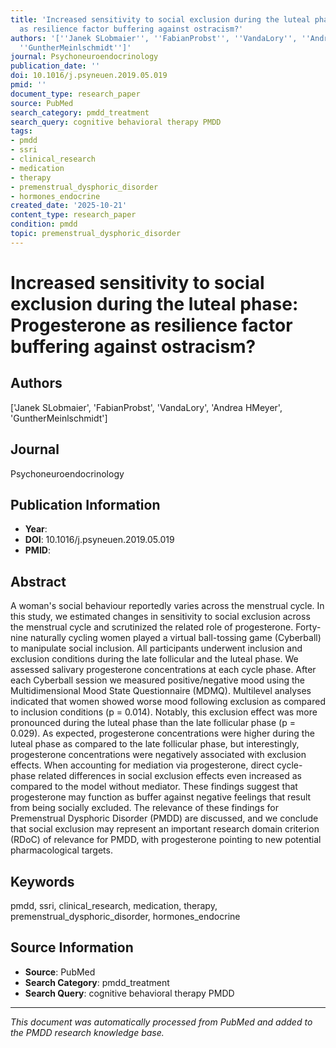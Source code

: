 ```yaml
---
title: 'Increased sensitivity to social exclusion during the luteal phase: Progesterone
  as resilience factor buffering against ostracism?'
authors: '[''Janek SLobmaier'', ''FabianProbst'', ''VandaLory'', ''Andrea HMeyer'',
  ''GuntherMeinlschmidt'']'
journal: Psychoneuroendocrinology
publication_date: ''
doi: 10.1016/j.psyneuen.2019.05.019
pmid: ''
document_type: research_paper
source: PubMed
search_category: pmdd_treatment
search_query: cognitive behavioral therapy PMDD
tags:
- pmdd
- ssri
- clinical_research
- medication
- therapy
- premenstrual_dysphoric_disorder
- hormones_endocrine
created_date: '2025-10-21'
content_type: research_paper
condition: pmdd
topic: premenstrual_dysphoric_disorder
---
```


# Increased sensitivity to social exclusion during the luteal phase: Progesterone as resilience factor buffering against ostracism?

## Authors
['Janek SLobmaier', 'FabianProbst', 'VandaLory', 'Andrea HMeyer', 'GuntherMeinlschmidt']

## Journal
Psychoneuroendocrinology

## Publication Information
- **Year**: 
- **DOI**: 10.1016/j.psyneuen.2019.05.019
- **PMID**: 

## Abstract
A woman's social behaviour reportedly varies across the menstrual cycle. In this study, we estimated changes in sensitivity to social exclusion across the menstrual cycle and scrutinized the related role of progesterone. Forty-nine naturally cycling women played a virtual ball-tossing game (Cyberball) to manipulate social inclusion. All participants underwent inclusion and exclusion conditions during the late follicular and the luteal phase. We assessed salivary progesterone concentrations at each cycle phase. After each Cyberball session we measured positive/negative mood using the Multidimensional Mood State Questionnaire (MDMQ). Multilevel analyses indicated that women showed worse mood following exclusion as compared to inclusion conditions (p = 0.014). Notably, this exclusion effect was more pronounced during the luteal phase than the late follicular phase (p = 0.029). As expected, progesterone concentrations were higher during the luteal phase as compared to the late follicular phase, but interestingly, progesterone concentrations were negatively associated with exclusion effects. When accounting for mediation via progesterone, direct cycle-phase related differences in social exclusion effects even increased as compared to the model without mediator. These findings suggest that progesterone may function as buffer against negative feelings that result from being socially excluded. The relevance of these findings for Premenstrual Dysphoric Disorder (PMDD) are discussed, and we conclude that social exclusion may represent an important research domain criterion (RDoC) of relevance for PMDD, with progesterone pointing to new potential pharmacological targets.

## Keywords
pmdd, ssri, clinical_research, medication, therapy, premenstrual_dysphoric_disorder, hormones_endocrine

## Source Information
- **Source**: PubMed
- **Search Category**: pmdd_treatment
- **Search Query**: cognitive behavioral therapy PMDD

---
*This document was automatically processed from PubMed and added to the PMDD research knowledge base.*
